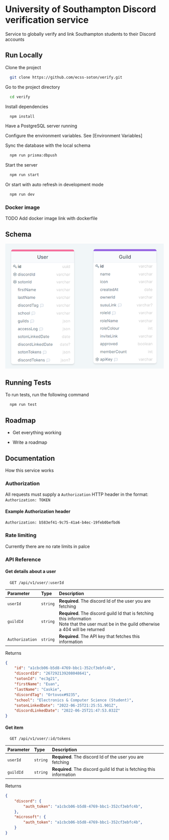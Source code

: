 # University of Southampton Discord verification service
Service to globally verify and link Southampton students to their Discord accounts

## Run Locally

Clone the project

```bash
  git clone https://github.com/ecss-soton/verify.git
```

Go to the project directory

```bash
  cd verify
```

Install dependencies

```bash
  npm install
```

Have a PostgreSQL server running

Configure the environment variables. See [Environment Variables]

Sync the database with the local schema

```bash
  npm run prisma:dbpush
```

Start the server

```bash
  npm run start
```

Or start with auto refresh in development mode

```bash
  npm run dev
```

### Docker image

TODO Add docker image link with dockerfile

## Schema

![Alt](schema.png)

## Running Tests

To run tests, run the following command

```bash
  npm run test
```

## Roadmap

- Get everything working

- Write a roadmap

## Documentation

How this service works

### Authorization

All requests must supply a `Authorization` HTTP header in the format: `Authorization: TOKEN`

#### Example Authorization header

```
Authorization: b583ef41-9c75-41a4-b4ec-19feb0befbd6
```

### Rate limiting

Currently there are no rate limits in palce

### API Reference

#### Get details about a user

```http
  GET /api/v1/user/:userId
```

| Parameter       | Type     | Description                                                                                                                                         |
|:----------------|:---------|:----------------------------------------------------------------------------------------------------------------------------------------------------|
| `userId`        | `string` | **Required**. The discord Id of the user you are fetching                                                                                           |
| `guildId`       | `string` | **Required**. The discord guild Id that is fetching this information <br/> Note that the user must be in the guild otherwise a 404 will be returned |
| `Authorization` | `string` | **Required**. The API key that fetches this information                                                                                             |

Returns

```json
{
    "id": "a1cbcb06-b5d8-4769-bbc1-352cf3ebfc4b",
    "discordId": "267292139208048641",
    "sotonId": "ec3g21",
    "firstName": "Euan",
    "lastName": "Caskie",
    "discordTag": "Ortovox#9235",
    "school": "Electronics & Computer Science (Student)",
    "sotonLinkedDate": "2022-06-25T21:25:51.901Z",
    "discordLinkedDate": "2022-06-25T21:47:53.032Z"
}
```

#### Get item

```http
  GET /api/v1/user/:id/tokens
```

| Parameter | Type     | Description                                                          |
|:----------|:---------|:---------------------------------------------------------------------|
| `userId`  | `string` | **Required**. The discord Id of the user you are fetching            |
| `guildId` | `string` | **Required**. The discord guild Id that is fetching this information |

Returns

```json
{
    "discord": {
        "auth_token": "a1cbcb06-b5d8-4769-bbc1-352cf3ebfc4b",
    },
    "microsoft": {
        "auth_token": "a1cbcb06-b5d8-4769-bbc1-352cf3ebfc4b",
    }
}
```